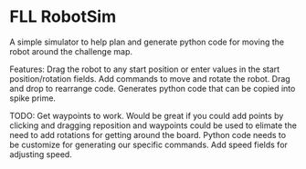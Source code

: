# FLL RobotSim
A simple simulator to help plan and generate python code for moving the robot around the challenge map.

Features:
  Drag the robot to any start position or enter values in the start position/rotation fields.
  Add commands to move and rotate the robot.
  Drag and drop to rearrange code.
  Generates python code that can be copied into spike prime.

TODO:
  Get waypoints to work. Would be great if you could add points by clicking and dragging reposition and waypoints could be used to elimate the need to add rotations for getting around the board.
  Python code needs to be customize for generating our specific commands.
  Add speed fields for adjusting speed.
  
  

